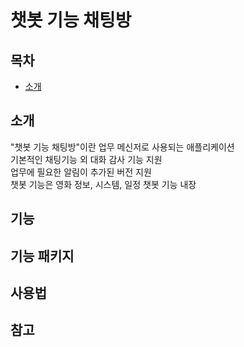 # 챗봇 기능 채팅방
## 목차
- [소개](#소개)

## 소개
"챗봇 기능 채팅방"이란 업무 메신저로 사용되는 애플리케이션 \
기본적인 채팅기능 외 대화 감사 기능 지원 \
업무에 필요한 알림이 추가된 버전 지원 \
챗봇 기능은 영화 정보, 시스템, 일정 챗봇 기능 내장 

## 기능

## 기능 패키지

## 사용법

## 참고
